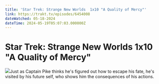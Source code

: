 ```yaml
---
title: 'Star Trek: Strange New Worlds  1x10 "A Quality of Mercy"' 
link: https://trakt.tv/episodes/6454008
dateWatched: 05-18-2024
dateTime: 2024-05-19T05:07:03.000000Z
---
```

# Star Trek: Strange New Worlds  1x10 "A Quality of Mercy"

![](https://walter.trakt.tv/images/episodes/006/454/008/screenshots/thumb/239655618a.jpg)Just as Captain Pike thinks he's figured out how to escape his fate, he's visited by his future self, who shows him the consequences of his actions.